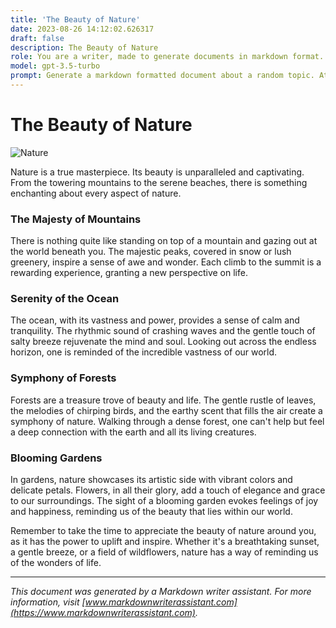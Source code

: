 ```yaml
---
title: 'The Beauty of Nature'
date: 2023-08-26 14:12:02.626317
draft: false
description: The Beauty of Nature
role: You are a writer, made to generate documents in markdown format. It is very important that all of the documents you generate are in valid markdown format.
model: gpt-3.5-turbo
prompt: Generate a markdown formatted document about a random topic. At the bottom, include a disclaimer explaining that the document was generated by you. The first line of the document should be the title. Make sure that the entire document is in proper markdown format, using a mix of various tags to make the document visually appealing.
---
```


# The Beauty of Nature

![Nature](https://images.pexels.com/photos/316465/pexels-photo-316465.jpeg)

Nature is a true masterpiece. Its beauty is unparalleled and captivating. From the towering mountains to the serene beaches, there is something enchanting about every aspect of nature.

### The Majesty of Mountains

There is nothing quite like standing on top of a mountain and gazing out at the world beneath you. The majestic peaks, covered in snow or lush greenery, inspire a sense of awe and wonder. Each climb to the summit is a rewarding experience, granting a new perspective on life.

### Serenity of the Ocean

The ocean, with its vastness and power, provides a sense of calm and tranquility. The rhythmic sound of crashing waves and the gentle touch of salty breeze rejuvenate the mind and soul. Looking out across the endless horizon, one is reminded of the incredible vastness of our world.

### Symphony of Forests

Forests are a treasure trove of beauty and life. The gentle rustle of leaves, the melodies of chirping birds, and the earthy scent that fills the air create a symphony of nature. Walking through a dense forest, one can't help but feel a deep connection with the earth and all its living creatures.

### Blooming Gardens

In gardens, nature showcases its artistic side with vibrant colors and delicate petals. Flowers, in all their glory, add a touch of elegance and grace to our surroundings. The sight of a blooming garden evokes feelings of joy and happiness, reminding us of the beauty that lies within our world.

Remember to take the time to appreciate the beauty of nature around you, as it has the power to uplift and inspire. Whether it's a breathtaking sunset, a gentle breeze, or a field of wildflowers, nature has a way of reminding us of the wonders of life.

---

*This document was generated by a Markdown writer assistant. For more information, visit [www.markdownwriterassistant.com](https://www.markdownwriterassistant.com).*
